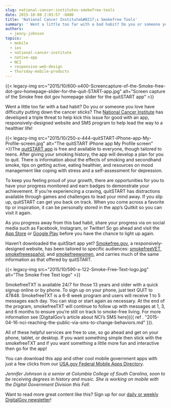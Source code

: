 ```yaml
---
slug: national-cancer-institutes-smokefree-tools
date: 2015-10-08 2:03:57 -0400
title: 'National Cancer Institute&#8217;s Smokefree Tools'
summary: ' Went a little too far with a bad habit? Do you or someone you love have difficulty putting down the cancer sticks? The National Cancer Institute has developed a triple threat to help kick this issue for'
authors:
  - jenny-johnson
topics:
  - mobile
  - ios
  - national-cancer-institute
  - native-app
  - NCI
  - responsive-web-design
  - thursday-mobile-products
---
```


{{< legacy-img src="2015/10/600-x400-Screencapture-of-the-Smoke-free-dot-gov-homepage-slider-for-the-quit-START-app.jpg" alt="Screen capture of the Smoke free dot gov homepage slider for the quitSTART app" >}}

Went a little too far with a bad habit? Do you or someone you love have difficulty putting down the cancer sticks? The [National Cancer Institute](http://www.cancer.gov/) has developed a triple threat to help kick this issue for good with an app, responsively-designed website and SMS program to help lead the way to a healthier life!

{{< legacy-img src="2015/10/250-x-444-quitSTART-iPhone-app-My-Profile-screen.jpg" alt="The quitSTART iPhone app My Profile screen" >}}The [quitSTART app](http://smokefree.gov/apps-quitstart) is free and available to everyone, though tailored to teens. After giving your smoking history, the app will develop a plan for you to quit. There is information about the effects of smoking and secondhand smoke, tips on getting active, eating healthier, and resources on mood management like coping with stress and a self-assessment for depression.

To keep you feeling proud of your growth, there are opportunities for you to have your progress monitored and earn badges to demonstrate your achievement. If you’re experiencing a craving, quitSTART has distractions available through games and challenges to lead your mind away. If you slip up, quitSTART can get you back on track. When you come across a favorite tip or inspiration, it can be personally stored in the app’s Quitkit so you can visit it again.

As you progress away from this bad habit, share your progress via on social media such as Facebook, Instagram, or Twitter! So go ahead and visit the [App Store](https://itunes.apple.com/us/app/quitstart/id494552000?mt=8) or [Google Play](https://play.google.com/store/apps/details?id=com.mmgct.quitstart) before you have the chance to light up again.

Haven’t downloaded the quitStart app yet? [Smokefree.gov](http://smokefree.gov/), a responsively-designed website, has been tailored to specific audiences: [smokefreeVET](http://smokefree.gov/veterans), [smokefreeespañol](http://espanol.smokefree.gov/), and [smokefreewomen](http://women.smokefree.gov/), and carries much of the same information as that offered by quitSTART.

{{< legacy-img src="2015/10/590-x-122-Smoke-Free-Text-logo.jpg" alt="The Smoke Free Text logo" >}}

SmokefreeTXT is available 24/7 for those 13 years and older with a quick signup online or by phone. To sign up on your phone, just text QUIT to 47848. SmokefreeTXT is a 6-8 week program and users will receive 1 to 5 messages each day. You can stop or start again as necessary. At the end of the program, smokefreeTXT will continue to follow up with messages at 1, 3, and 6 months to ensure you’re still on track to smoke-free living. For more information see [DigitalGov’s article about NCI’s SMS here]({{ ref . "2015-04-16-nci-reaching-the-public-via-sms-to-change-behaviors.md" }}).

All of these helpful services are free to use, so go ahead and get on your phone, tablet, or desktop. If you want something simple then stick with the smokefreeTXT and if you want something a little more fun and interactive then go for the app!

You can download this app and other cool mobile government apps with just a few clicks from our [USA.gov Federal Mobile Apps Directory](http://www.usa.gov/mobileapps.shtml).

_Jennifer Johnson is a senior at Columbia College of South Carolina, soon to be receiving degrees in history and music. She is working on mobile with the Digital Government Division this Fall._

Want to read more great content like this? Sign up for our [daily or weekly DigitalGov newsletter](https://public.govdelivery.com/accounts/USHOWTO/subscriber/new)!